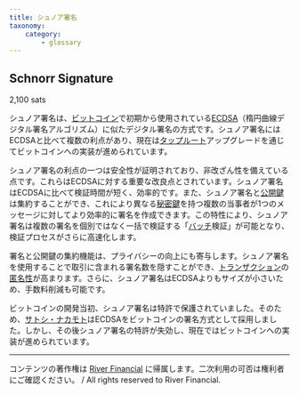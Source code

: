 ```yaml
---
title: シュノア署名
taxonomy:
    category:
        - glossary
---
```


## Schnorr Signature
2,100 sats

シュノア署名は、[ビットコイン](http://lostinbitcoin.jp.testrs.jp/staging/glossary/bitcoin/)で初期から使用されている[ECDSA](http://lostinbitcoin.jp.testrs.jp/staging/glossary/ecdsa/)（楕円曲線デジタル署名アルゴリズム）に似たデジタル署名の方式です。シュノア署名にはECDSAと比べて複数の利点があり、現在は[タップルート](http://lostinbitcoin.jp.testrs.jp/staging/glossary/taproot/)アップグレードを通じてビットコインへの実装が進められています。

シュノア署名の利点の一つは安全性が証明されており、非改ざん性を備えている点です。これらはECDSAに対する重要な改良点とされています。シュノア署名はECDSAに比べて検証時間が短く、効率的です。また、シュノア署名と[公開鍵](http://lostinbitcoin.jp.testrs.jp/staging/glossary/public_key/)は集約することができ、これにより異なる[秘密鍵](http://lostinbitcoin.jp.testrs.jp/staging/glossary/private_key/)を持つ複数の当事者が1つのメッセージに対してより効率的に署名を作成できます。この特性により、シュノア署名は複数の署名を個別ではなく一括で検証する「[バッチ](http://lostinbitcoin.jp.testrs.jp/staging/glossary/batching/)検証」が可能となり、検証プロセスがさらに高速化します。

署名と公開鍵の集約機能は、プライバシーの向上にも寄与します。シュノア署名を使用することで取引に含まれる署名数を隠すことができ、[トランザクション](http://lostinbitcoin.jp.testrs.jp/staging/glossary/transaction/)の[匿名性](http://lostinbitcoin.jp.testrs.jp/staging/glossary/anonymity/)が高まります。さらに、シュノア署名はECDSAよりもサイズが小さいため、手数料削減も可能です。

ビットコインの開発当初、シュノア署名は特許で保護されていました。そのため、[サトシ・ナカモト](http://lostinbitcoin.jp.testrs.jp/staging/glossary/satoshi_nakamoto/)はECDSAをビットコインの署名方式として採用しました。しかし、その後シュノア署名の特許が失効し、現在ではビットコインへの実装が進められています。

---
コンテンツの著作権は [River Financial](https://river.com/) に帰属します。二次利用の可否は権利者にご確認ください。 / All rights reserved to River Financial.

